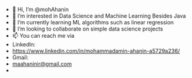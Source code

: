 - 👋 Hi, I’m @mohAhanin
- 👀 I’m interested in Data Science and Machine Learning Besides Java
- 🌱 I’m currently learning ML algorithms such as linear regression 
- 💞️ I’m looking to collaborate on simple data science projects
- 📫 You can reach me via 
- LinkedIn:
- https://www.linkedin.com/in/mohammadamin-ahanin-a5729a236/
- Gmail:
- maahaninir@gmail.com
- 

<!---
mohAhanin/mohAhanin is a ✨ special ✨ repository because its `README.md` (this file) appears on your GitHub profile.
You can click the Preview link to take a look at your changes.
--->
